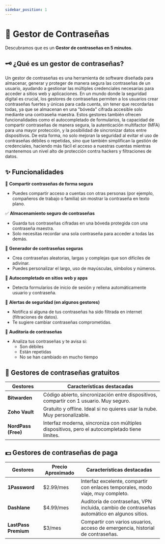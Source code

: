 ```yaml
---
sidebar_position: 1
---
```


# 🔐  Gestor de Contraseñas

Descubramos que es un **Gestor de contraseñas en 5 minutos**.

## 🗝️ ¿Qué es un gestor de contraseñas?

Un gestor de contraseñas es una herramienta de software diseñada para almacenar, generar y proteger de manera segura las contraseñas de un usuario, ayudando a gestionar las múltiples credenciales necesarias para acceder a sitios web y aplicaciones. En un mundo donde la seguridad digital es crucial, los gestores de contraseñas permiten a los usuarios crear contraseñas fuertes y únicas para cada cuenta, sin tener que recordarlas todas, ya que se almacenan en una "bóveda" cifrada accesible solo mediante una contraseña maestra. Estos gestores también ofrecen funcionalidades como el autocompletado de formularios, la capacidad de compartir contraseñas de manera segura, la autenticación multifactor (MFA) para una mayor protección, y la posibilidad de sincronizar datos entre dispositivos. De esta forma, no solo mejoran la seguridad al evitar el uso de contraseñas débiles o repetidas, sino que también simplifican la gestión de credenciales, haciendo más fácil el acceso a nuestras cuentas mientras mantenemos un nivel alto de protección contra hackers y filtraciones de datos.

## ✨ Funcionalidades
👥 **Compartir contraseñas de forma segura**
  - Puedes compartir acceso a cuentas con otras personas (por ejemplo, compañeros de trabajo o familia) sin mostrar la contraseña en texto plano.

✅ **Almacenamiento seguro de contraseñas**
  - Guarda tus contraseñas cifradas en una bóveda protegida con una contraseña maestra.
  - Solo necesitas recordar una sola contraseña para acceder a todas las demás.

🔐 **Generador de contraseñas seguras**
  - Crea contraseñas aleatorias, largas y complejas que son difíciles de adivinar.
  - Puedes personalizar el largo, uso de mayúsculas, símbolos y números.

💾 **Autocompletado en sitios web y apps**
  - Detecta formularios de inicio de sesión y rellena automáticamente usuario y contraseña.

🚨 **Alertas de seguridad (en algunos gestores)**
  - Notifica si alguna de tus contraseñas ha sido filtrada en internet (filtraciones de datos).
  - Te sugiere cambiar contraseñas comprometidas.

🧾 **Auditoría de contraseñas**
  - Analiza tus contraseñas y te avisa si:
    - Son débiles
    - Están repetidas
    - No se han cambiado en mucho tiempo

## 🎁 Gestores de contraseñas gratuitos

<div class="tabla-comparativa">

| **Gestores**        | **Características destacadas**                                                                 |
|---------------------|-----------------------------------------------------------------------------------------------|
| **Bitwarden**       | Código abierto, sincronización entre dispositivos, compartir con 1 usuario. Muy seguro.        |
| **Zoho Vault**         | Gratuito y offline. Ideal si no quieres usar la nube. Muy personalizable.                      |
| **NordPass (Free)** | Interfaz moderna, sincroniza con múltiples dispositivos, pero el autocompletado tiene límites. |

</div>

## 💵 Gestores de contraseñas de paga

<div class="tabla-comparativa">

| **Gestores**        |**Precio Aproximado**|  **Características destacadas**                                                                 |
|---------------------|------------------------|-----------------------------------------------------------------------|
| **1Password**       |$2.99/mes|Interfaz excelente, compartir con enlaces temporales, modo viaje, muy completo.        |
| **Dashlane**         | $4.99/mes|Auditoría de contraseñas, VPN incluida, cambio de contraseñas automático en algunos sitios.                      |
| **LastPass Premium** |$3/mes |Compartir con varios usuarios, acceso de emergencia, historial de contraseñas.|

</div>

